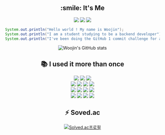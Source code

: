 <div align=center><h2>:smile: It's Me</h2></div>
<div align=center>
<a href="https://github.com/WooJinDeve/"><img src="https://img.shields.io/badge/GitHub-181717?style=for-the-badge&logo=GitHub&logoColor=white"></a>
<a href="https://www.linkedin.com/in/%EC%9A%B0%EC%A7%84-%EC%A0%95-b04136245/"><img src="https://img.shields.io/badge/LinkedIn-0A66C2?style=for-the-badge&logo=LinkedIn&logoColor=white"></a>
<a href="https://velog.io/@woojindev1999/"><img src="https://img.shields.io/badge/Velog-20C997?style=for-the-badge&logo=Velog&logoColor=white"></a>
</div>

``` Java
System.out.println("Hello world ! My name is Woojin");
System.out.println("I am a student studying to be a backend developer");
System.out.println("I've been doing the GitHub 1 commit challenge for a year");
``` 

<div align=center>

![Woojin's GitHub stats](https://github-readme-stats.vercel.app/api?username=WooJinDeve&theme=vue&show_icons=true)
</div>

<div align=center><h2>📚 I used it more than once</h2></div>

<div align=center> 
  <img src="https://img.shields.io/badge/java-007396?style=for-the-badge&logo=java&logoColor=white"> 
  <img src="https://img.shields.io/badge/C Sharp-239120?style=for-the-badge&logo=C Sharp%2B%2B&logoColor=white">
  <img src="https://img.shields.io/badge/python-3776AB?style=for-the-badge&logo=python&logoColor=white"> 
  <br>
  
  <img src="https://img.shields.io/badge/oracle-F80000?style=for-the-badge&logo=oracle&logoColor=white"> 
  <img src="https://img.shields.io/badge/mysql-4479A1?style=for-the-badge&logo=mysql&logoColor=white"> 
  <img src="https://img.shields.io/badge/mssql-CC2927?style=for-the-badge&logo=Microsoft SQL Server&logoColor=white"> 
  <img src="https://img.shields.io/badge/firebase-FFCA28?style=for-the-badge&logo=firebase&logoColor=white">
  <br>

  <img src="https://img.shields.io/badge/Amazon AWS-FF9900?style=for-the-badge&logo=Amazon AWS&logoColor=white"> 
  <img src="https://img.shields.io/badge/Spring Boot-6DB33F?style=for-the-badge&logo=Spring Boot&logoColor=white"> 
  <img src="https://img.shields.io/badge/flask-000000?style=for-the-badge&logo=flask&logoColor=white">
  <img src="https://img.shields.io/badge/.net-512BD4?style=for-the-badge&logo=.net&logoColor=white">
  <br>
  
  <img src="https://img.shields.io/badge/Visual Studio-5C2D91?style=for-the-badge&logo=Visual Studio&logoColor=white"> 
  <img src="https://img.shields.io/badge/IntelliJ IDEA-000000?style=for-the-badge&logo=IntelliJ IDEA&logoColor=white">
  <img src="https://img.shields.io/badge/PyCharm-000000?style=for-the-badge&logo=PyCharm&logoColor=white">
  <img src="https://img.shields.io/badge/Android Studio-3DDC84?style=for-the-badge&logo=Android&logoColor=white">
  <br>
</div>


<div align=center><h2>⚡ Soved.ac</h2></div>
<div align=center>

[![Solved.ac프로필](http://mazassumnida.wtf/api/v2/generate_badge?boj=jwj06011)](https://solved.ac/jwj06011)
</div>

